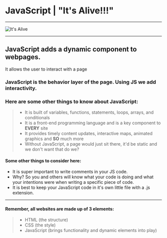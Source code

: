 # JavaScript | "It's Alive!!!"
---------------------
![It's Alive](https://media.giphy.com/media/4EIOCwkztiPhS/giphy.gif) 

-----------
## JavaScript adds a dynamic component to webpages.
It allows the user to interact with a page

### JavaScript is the behavior layer of the page. Using JS we add interactivity. 

### Here are some other things to know about JavaScript:
>
> - It is built of variables, functions, statements, loops, arrays, and conditionals
> - It is a front-end programming language and is a key component to **EVERY** site
> - It provides timely content updates, interactive maps, animated graphics and **SO** much more
> - Without JavaScript, a page would just sit there, it'd be static and we don't want that do we?

#### Some other things to consider here:
* It is super important to write comments in your JS code. 
* Why? So you and others will know what your code is doing and what your intentions were when writing a specific piece of code.
* It is best to keep your JavaScript code in it's own little file with a .js extension.

-----------------------
#### Remember, all websites are made up of 3 elements: 
> - HTML (the structure)
> - CSS   (the style)
> - JavaScript (brings functionality and dynamic elements into play)